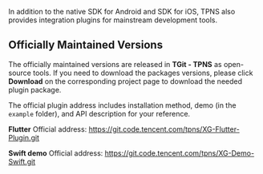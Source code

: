 In addition to the native SDK for Android and SDK for iOS, TPNS also provides integration plugins for mainstream development tools.

## Officially Maintained Versions
The officially maintained versions are released in **TGit - TPNS** as open-source tools. If you need to download the packages versions, please click **Download** on the corresponding project page to download the needed plugin package.

The official plugin address includes installation method, demo (in the `example` folder), and API description for your reference.

**Flutter**
Official address: https://git.code.tencent.com/tpns/XG-Flutter-Plugin.git

**Swift demo**
Official address: https://git.code.tencent.com/tpns/XG-Demo-Swift.git

